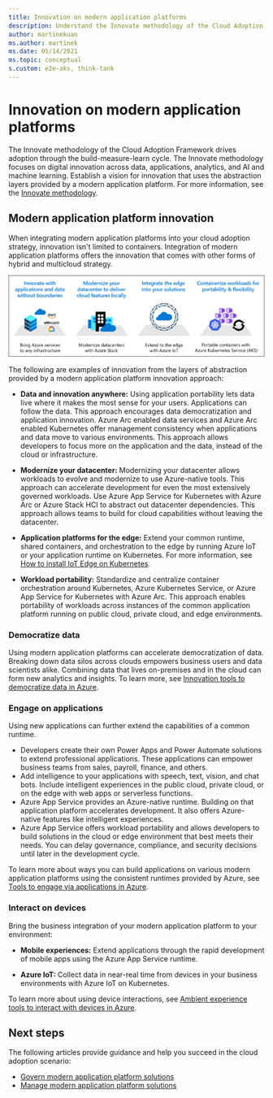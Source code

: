 ```yaml
---
title: Innovation on modern application platforms
description: Understand the Innovate methodology of the Cloud Adoption Framework to establish a modern application platform environment.
author: martinekuan
ms.author: martinek
ms.date: 05/14/2021
ms.topic: conceptual
s.custom: e2e-aks, think-tank
---
```


# Innovation on modern application platforms

The Innovate methodology of the Cloud Adoption Framework drives adoption through the build-measure-learn cycle. The Innovate methodology focuses on digital innovation across data, applications, analytics, and AI and machine learning. Establish a vision for innovation that uses the abstraction layers provided by a modern application platform. For more information, see the [Innovate methodology](../../innovate/index.md).

## Modern application platform innovation

When integrating modern application platforms into your cloud adoption strategy, innovation isn't limited to containers. Integration of modern application platforms offers the innovation that comes with other forms of hybrid and multicloud strategy.

![Diagram showing the various innovation options enabled by the layers of abstraction in a modern application platform.](../../_images/innovate/hybrid-innovation-vision.png)

The following are examples of innovation from the layers of abstraction provided by a modern application platform innovation approach:

- **Data and innovation anywhere:** Using application portability lets data live where it makes the most sense for your users. Applications can follow the data. This approach encourages data democratization and application innovation. Azure Arc enabled data services and Azure Arc enabled Kubernetes offer management consistency when applications and data move to various environments. This approach allows developers to focus more on the application and the data, instead of the cloud or infrastructure.

- **Modernize your datacenter:** Modernizing your datacenter allows workloads to evolve and modernize to use Azure-native tools. This approach can accelerate development for even the most extensively governed workloads. Use Azure App Service for Kubernetes with Azure Arc or Azure Stack HCI to abstract out datacenter dependencies. This approach allows teams to build for cloud capabilities without leaving the datacenter.

- **Application platforms for the edge:** Extend your common runtime, shared containers, and orchestration to the edge by running Azure IoT or your application runtime on Kubernetes. For more information, see [How to install IoT Edge on Kubernetes](/azure/iot-edge/how-to-install-iot-edge-kubernetes).

- **Workload portability:** Standardize and centralize container orchestration around Kubernetes, Azure Kubernetes Service, or Azure App Service for Kubernetes with Azure Arc. This approach enables portability of workloads across instances of the common application platform running on public cloud, private cloud, and edge environments.

### Democratize data

Using modern application platforms can accelerate democratization of data. Breaking down data silos across clouds empowers business users and data scientists alike. Combining data that lives on-premises and in the cloud can form new analytics and insights. To learn more, see [Innovation tools to democratize data in Azure](../../innovate/best-practices/data.md).

### Engage on applications

Using new applications can further extend the capabilities of a common runtime.

- Developers create their own Power Apps and Power Automate solutions to extend professional applications. These applications can empower business teams from sales, payroll, finance, and others.
- Add intelligence to your applications with speech, text, vision, and chat bots. Include intelligent experiences in the public cloud, private cloud, or on the edge with web apps or serverless functions.
- Azure App Service provides an Azure-native runtime. Building on that application platform accelerates development. It also offers Azure-native features like intelligent experiences.
- Azure App Service offers workload portability and allows developers to build solutions in the cloud or edge environment that best meets their needs. You can delay governance, compliance, and security decisions until later in the development cycle.

To learn more about ways you can build applications on various modern application platforms using the consistent runtimes provided by Azure, see [Tools to engage via applications in Azure](../../innovate/best-practices/apps.md).

### Interact on devices

Bring the business integration of your modern application platform to your environment:

- **Mobile experiences:** Extend applications through the rapid development of mobile apps using the Azure App Service runtime.

- **Azure IoT:** Collect data in near-real time from devices in your business environments with Azure IoT on Kubernetes.

To learn more about using device interactions, see [Ambient experience tools to interact with devices in Azure](../../innovate/best-practices/devices.md).

## Next steps

The following articles provide guidance and help you succeed in the cloud adoption scenario:

- [Govern modern application platform solutions](./govern.md)
- [Manage modern application platform solutions](./manage.md)

